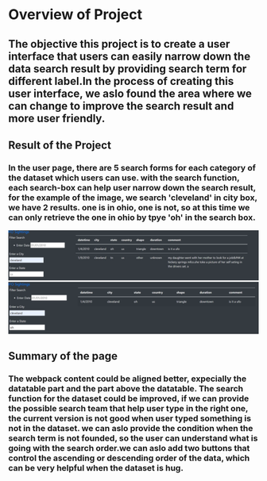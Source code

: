 # Overview of Project
## The objective this project is to create a user interface that users can easily narrow down the data search result by providing search term for different label.In the process of creating this user interface, we aslo found the area where we can change to improve the search result and more user friendly.

## Result of the Project
### In the user page, there are 5 search forms for each category of the dataset which users can use. with the search function, each search-box can help user narrow down the search result, for the example of the image, we search 'cleveland' in city box, we have 2 results. one is in ohio, one is not, so at this time we can only retrieve the one in ohio by tpye 'oh' in the search box. 
![1 search term](https://github.com/ftjyangf/UFOs/blob/master/demon1.PNG)
![2 search term](https://github.com/ftjyangf/UFOs/blob/master/demon2.PNG)

## Summary of the page
### The webpack content could be aligned better, expecially the datatable part and the part above the datatable. The search function for the dataset could be improved, if we can provide the possible search team that help user type in the right one, the current version is not good when user typed something is not in the dataset. we can aslo provide the condition when the search term is not founded, so the user can understand what is going with the search order.we can aslo add two buttons that control the ascending or descending order of the data, which can be very helpful when the dataset is hug.
